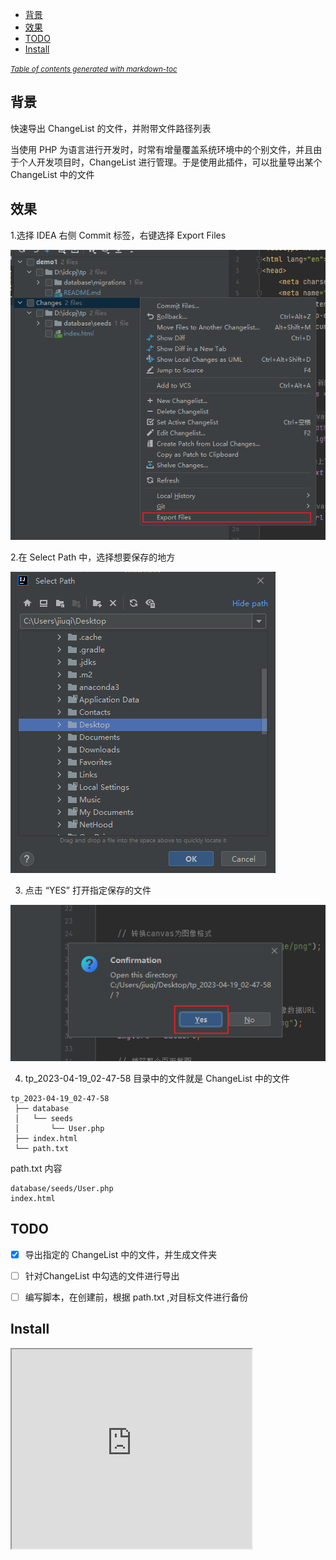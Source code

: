 - [背景](#--)
- [效果](#--)
- [TODO](#todo)
- [Install](#Install)


<small><i><a href='http://ecotrust-canada.github.io/markdown-toc/'>Table of contents generated with markdown-toc</a></i></small>

## 背景
快速导出 ChangeList 的文件，并附带文件路径列表

当使用 PHP 为语言进行开发时，时常有增量覆盖系统环境中的个别文件，并且由于个人开发项目时，ChangeList 进行管理。于是使用此插件，可以批量导出某个 ChangeList 中的文件

## 效果
1.选择 IDEA 右侧 Commit 标签，右键选择 Export Files

![](docs/imgs/1.png)

2.在 Select Path 中，选择想要保存的地方

![](docs/imgs/2.png)

3. 点击 “YES” 打开指定保存的文件

![](docs/imgs/3.png)

4. tp_2023-04-19_02-47-58 目录中的文件就是 ChangeList 中的文件
```
tp_2023-04-19_02-47-58
 ├── database
 │   └── seeds
 │       └── User.php
 ├── index.html
 └── path.txt
```

path.txt  内容
```
database/seeds/User.php
index.html
```

## TODO

- [x] 导出指定的 ChangeList 中的文件，并生成文件夹
- [ ] 针对ChangeList 中勾选的文件进行导出
- [ ] 编写脚本，在创建前，根据 path.txt ,对目标文件进行备份


## Install
<iframe width="384px" height="319px" src="https://plugins.jetbrains.com/embeddable/card/21528"></iframe>
